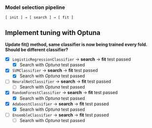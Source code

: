 ### Model selection pipeline

```
[ init ] → [ search ] → [ fit ]
```

## Implement tuning with Optuna

**Update fit() method, same classifier is now being trained every fold. Should be different classifier?**

- [x] `LogisticRegressionClassifier` -> **search** -> **fit** test passed
  - [x] Search with *Optuna* test passed
- [x] `SVMClassifier` -> **search** -> **fit** test passed
  - [x] Search with *Optuna* test passed
- [ ] `NeuralNetClassifier` -> **search** -> **fit** test passed
  - [ ] Search with *Optuna* test passed
- [x] `RandomForestClassifier` -> **search** -> **fit** test passed
  - [x] Search with *Optuna* test passed
- [x] `AdaboostClassifier` -> **search** -> **fit** test passed
  - [x] Search with *Optuna* test passed
- [ ] `EnsembleClassifier` -> **search** -> **fit** test passed
  - [ ] Search with *Optuna* test passed